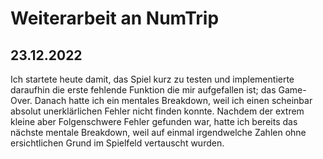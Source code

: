 # Weiterarbeit an NumTrip
## 23.12.2022

Ich startete heute damit, das Spiel kurz zu testen und implementierte daraufhin die erste fehlende Funktion die mir aufgefallen ist; das Game-Over.
Danach hatte ich ein mentales Breakdown, weil ich einen scheinbar absolut unerklärlichen Fehler nicht finden konnte. Nachdem der extrem kleine aber Folgenschwere Fehler gefunden war, hatte ich bereits das nächste mentale Breakdown, weil auf einmal irgendwelche Zahlen ohne ersichtlichen Grund im Spielfeld vertauscht wurden. 